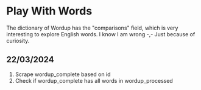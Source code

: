 # Play With Words

The dictionary of Wordup has the "comparisons" field, which is very interesting to explore English words.
I know I am wrong -,- Just because of curiosity.

## 22/03/2024

1) Scrape wordup_complete based on id
2) Check if wordup_complete has all words in wordup_processed